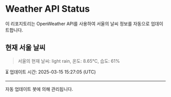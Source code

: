 
# Weather API Status

이 리포지토리는 OpenWeather API를 사용하여 서울의 날씨 정보를 자동으로 업데이트합니다.

## 현재 서울 날씨
> 서울의 현재 날씨: light rain, 온도: 8.65°C, 습도: 61%

⏳ 업데이트 시간: 2025-03-15 15:27:05 (UTC)

---
자동 업데이트 봇에 의해 관리됩니다.
